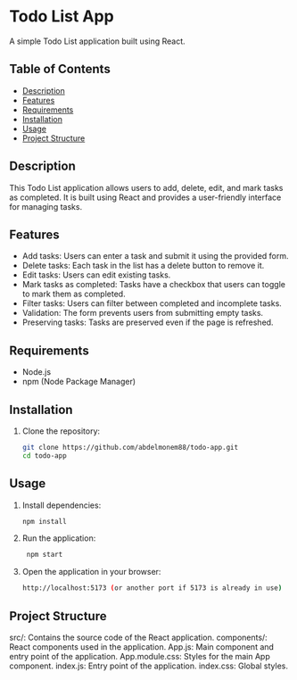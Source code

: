 # Todo List App

A simple Todo List application built using React.

## Table of Contents

- [Description](#description)
- [Features](#features)
- [Requirements](#requirements)
- [Installation](#installation)
- [Usage](#usage)
- [Project Structure](#project-structure)

## Description

This Todo List application allows users to add, delete, edit, and mark tasks as completed. It is built using React and provides a user-friendly interface for managing tasks.

## Features

- Add tasks: Users can enter a task and submit it using the provided form.
- Delete tasks: Each task in the list has a delete button to remove it.
- Edit tasks: Users can edit existing tasks.
- Mark tasks as completed: Tasks have a checkbox that users can toggle to mark them as completed.
- Filter tasks: Users can filter between completed and incomplete tasks.
- Validation: The form prevents users from submitting empty tasks.
- Preserving tasks: Tasks are preserved even if the page is refreshed.

## Requirements

- Node.js
- npm (Node Package Manager)

## Installation

1. Clone the repository:

   ```bash
   git clone https://github.com/abdelmonem88/todo-app.git
   cd todo-app

## Usage

1. Install dependencies:

   ```bash
   npm install
   ```

2. Run the application:

   ```bash
    npm start
    ```

3. Open the application in your browser:

   ```bash
   http://localhost:5173 (or another port if 5173 is already in use)
   ```

## Project Structure

  src/: Contains the source code of the React application.
  components/: React components used in the application.
  App.js: Main component and entry point of the application.
  App.module.css: Styles for the main App component.
  index.js: Entry point of the application.
  index.css: Global styles.